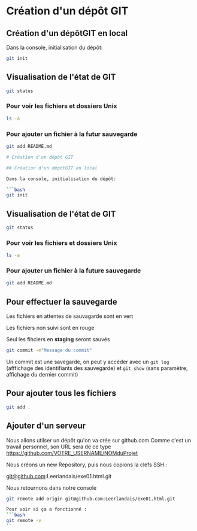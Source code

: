 # Création d'un dépôt GIT

## Création d'un dépôtGIT en local

Dans la console, initialisation du dépôt:

```bash
git init
```
## Visualisation de l'état de GIT

```bash
git status
```

### Pour voir les fichiers et dossiers Unix

```bash
ls -a
```

### Pour ajouter un fichier à la futur sauvegarde

```bash
git add README.md

# Création d'un dépôt GIT

## Création d'un dépôtGIT en local

Dans la console, initialisation du dépôt:

```bash
git init
```
## Visualisation de l'état de GIT

```bash
git status
```

### Pour voir les fichiers et dossiers Unix

```bash
ls -a
```

### Pour ajouter un fichier à la future sauvegarde

```bash
git add README.md
```

## Pour effectuer la sauvegarde

Les fichiers en attentes de sauvagarde sont en vert

Les fichiers non suivi sont en rouge

Seul les fihciers en **staging** seront sauvés

```bash
git commit -m"Message du commit"
```
Un commit est une savegarde, on peut y accéder
avec un `git log` (afffichage des identifiants des sauvegarde)
et `git show` (sans paramètre, affichage du dernier commit)


## Pour ajouter tous les fichiers 
```bash
git add .
```

## Ajouter d'un serveur

Nous allons utilser un dépôt qu'on va crée sur github.com
Comme c'est un travail personnel, son URL sera  de ce type
https://github.com/VOTRE_USERNAME/NOMduProjet

Nous créons un new Repository, puis nous copions la clefs SSH : 

git@github.com:Leerlandais/exe01.html.git

Nous retournons dans notre console
```bash
git remote add origin git@github.com:Leerlandais/exe01.html.git

Pour voir si ça a fonctionné : 
```bash
git remote -v
``

